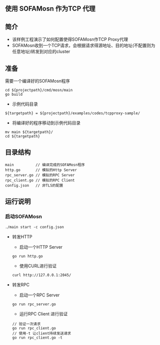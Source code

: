 ## 使用 SOFAMosn 作为TCP 代理

## 简介

+ 该样例工程演示了如何配置使得SOFAMosn作TCP Proxy代理
+ SOFAMosn收到一个TCP请求，会根据请求得源地址、目的地址(不配置则为任意地址)转发到对应的cluster

## 准备

需要一个编译好的SOFAMosn程序
```
cd ${projectpath}/cmd/mosn/main
go build
```

+ 示例代码目录

```
${targetpath} = ${projectpath}/examples/codes/tcpproxy-sample/
```

+ 将编译好的程序移动到示例代码目录

```
mv main ${targetpath}/
cd ${targetpath}
```


## 目录结构

```
main          // 编译完成的SOFAMosn程序
http.go       // 模拟的Http Server
rpc_server.go // 模拟的RPC Server
rpc_client.go // 模拟的RPC Client
config.json   // 非TLS的配置
```

## 运行说明

### 启动SOFAMosn


```
./main start -c config.json
```

+ 转发HTTP

  + 启动一个HTTP Server

  ```
  go run http.go 
  ```

  + 使用CURL进行验证

  ```
  curl http://127.0.0.1:2045/
  ```
+ 转发RPC

  + 启动一个RPC Server

  ```
  go run rpc_server.go
  ```

  + 运行RPC Client 进行验证

  ```
  // 验证一次请求
  go run rpc_client.go
  // 使用-t 让client持续发送请求
  go run rpc_client.go -t
  ```
